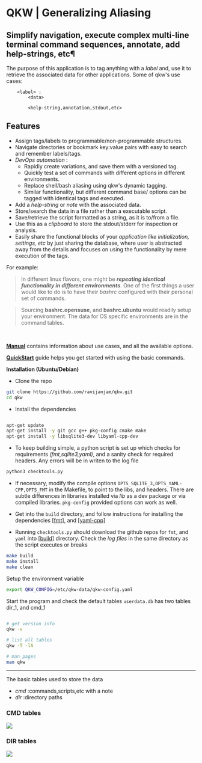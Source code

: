 # QKW | Generalizing Aliasing
## Simplify navigation, execute complex multi-line terminal command sequences, annotate, add help-strings, etc¶

The purpose of this application is to tag anything with a _label_ and, use it to retrieve the associated data for other applications. Some of qkw's use cases:

```
	<label> : 
		<data>

		<help-string,annotation,stdout,etc>
```

## Features

* Assign tags/labels to programmable/non-programmable structures. 
* Navigate directories or bookmark key:value pairs with easy to search and remember labels/tags. 
* _DevOps automation_ : 
	* Rapidly create variations, and save them with a versioned tag. 
	* Quickly test a set of commands with different options in different environments. 
	* Replace shell/bash aliasing using qkw's dynamic tagging.
	* Similar functionality, but different command base/ options can be tagged with identical tags and executed.
* Add a _help-string_ or _note_ with the associated data.
* Store/search the data in a file rather than a executable script.
* Save/retrieve the script formatted as a string, as it is to/from a file. 
* Use this as a _clipboard_ to store the stdout/stderr for inspection or analysis. 
* Easily share the functional blocks of your _application like initialization, settings, etc_ by just sharing the database, where user is abstracted away from the details and focuses on using the functionality by mere execution of the tags.


For example:

> In different linux flavors, one might be _**repeating identical functionality in different environments**_.  One of the first things a user would like to do is to have their _bashrc_ configured with their personal set of commands. 

> Sourcing **bashrc.opensuse**, and **bashrc.ubuntu** would readily setup your environment. The data for OS specific environments are in the command tables.


<br>


[**Manual**](https://github.com/ravijanjam/qkw/blob/master/docs/qkw-manual.pdf) contains information about use cases, and all the available options.

[**QuickStart**](https://github.com/ravijanjam/qkw/wiki/QuickStart) guide helps you get started with using the basic commands.

**Installation (Ubuntu/Debian)**

* Clone the repo
```bash
git clone https://github.com/ravijanjam/qkw.git
cd qkw
```

* Install the dependencies
```bash

apt-get update
apt-get install -y git gcc g++ pkg-config cmake make
apt-get install -y libsqlite3-dev libyaml-cpp-dev
```

* To keep building simple, a python script is set up which checks for requirements _(fmt,sqlite3,yaml)_, and a sanity check for required headers. Any errors will be in writen to the log file
```bash
python3 checktools.py
```
* If necessary, modify the compile options `OPTS_SQLITE_3,OPTS_YAML-CPP,OPTS_FMT` in the Makefile, to point to the libs, and headers. There are subtle differences in libraries installed via _lib_ as a dev package or via compiled libraries. `pkg-config` provided options can work as well. 

* Get into the `build` directory, and follow instructions for installing the dependencies [[fmt]](https://github.com/fmtlib/fmt), and [[yaml-cpp]](https://github.com/jbeder/yaml-cpp)

* Running `checktools.py` should download the github repos for `fmt`, and `yaml` into [[build]](github.com/ravijanjam/qkw/build) directory. Check the _log files_ in the same directory as the script executes or breaks


```bash
make build
make install
make clean
```

Setup the environment variable
```bash
export QKW_CONFIG=/etc/qkw-data/qkw-config.yaml
```

Start the program and check the default tables `userdata.db` has two tables dir\_1, and cmd\_1

```bash

# get version info
qkw -v

# list all tables
qkw -T -lA 

# man pages
man qkw
```

<hr>


The basic tables used to store the data

*  _cmd_ :commands,scripts,etc with a note
*  _dir_ :directory paths


### CMD tables
![](https://github.com/ravijanjam/qkw/blob/master/docs/cmd_table.png)

### DIR tables
![](https://github.com/ravijanjam/qkw/blob/master/docs/dir_table.png)
